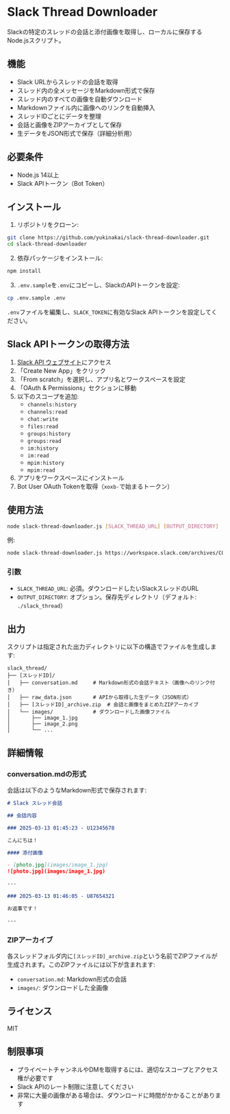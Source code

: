 # Slack Thread Downloader

Slackの特定のスレッドの会話と添付画像を取得し、ローカルに保存するNode.jsスクリプト。

## 機能

- Slack URLからスレッドの会話を取得
- スレッド内の全メッセージをMarkdown形式で保存
- スレッド内のすべての画像を自動ダウンロード
- Markdownファイル内に画像へのリンクを自動挿入
- スレッドIDごとにデータを整理
- 会話と画像をZIPアーカイブとして保存
- 生データをJSON形式で保存（詳細分析用）

## 必要条件

- Node.js 14以上
- Slack APIトークン（Bot Token）

## インストール

1. リポジトリをクローン:

```bash
git clone https://github.com/yukinakai/slack-thread-downloader.git
cd slack-thread-downloader
```

2. 依存パッケージをインストール:

```bash
npm install
```

3. `.env.sample`を`.env`にコピーし、SlackのAPIトークンを設定:

```bash
cp .env.sample .env
```

`.env`ファイルを編集し、`SLACK_TOKEN`に有効なSlack APIトークンを設定してください。

## Slack APIトークンの取得方法

1. [Slack API ウェブサイト](https://api.slack.com/apps)にアクセス
2. 「Create New App」をクリック
3. 「From scratch」を選択し、アプリ名とワークスペースを設定
4. 「OAuth & Permissions」セクションに移動
5. 以下のスコープを追加:
   - `channels:history`
   - `channels:read`
   - `chat:write`
   - `files:read`
   - `groups:history`
   - `groups:read`
   - `im:history`
   - `im:read`
   - `mpim:history`
   - `mpim:read`
6. アプリをワークスペースにインストール
7. Bot User OAuth Tokenを取得（`xoxb-`で始まるトークン）

## 使用方法

```bash
node slack-thread-downloader.js [SLACK_THREAD_URL] [OUTPUT_DIRECTORY]
```

例:

```bash
node slack-thread-downloader.js https://workspace.slack.com/archives/C04PPCC3X70/p1741754154975769 ./slack_thread
```

### 引数

- `SLACK_THREAD_URL`: 必須。ダウンロードしたいSlackスレッドのURL
- `OUTPUT_DIRECTORY`: オプション。保存先ディレクトリ（デフォルト: `./slack_thread`）

## 出力

スクリプトは指定された出力ディレクトリに以下の構造でファイルを生成します:

```
slack_thread/
├── [スレッドID]/
│   ├── conversation.md     # Markdown形式の会話テキスト（画像へのリンク付き）
│   ├── raw_data.json       # APIから取得した生データ（JSON形式）
│   ├── [スレッドID]_archive.zip  # 会話と画像をまとめたZIPアーカイブ
│   └── images/             # ダウンロードした画像ファイル
│       ├── image_1.jpg
│       ├── image_2.png
│       └── ...
```

## 詳細情報

### conversation.mdの形式

会話は以下のようなMarkdown形式で保存されます:

```markdown
# Slack スレッド会話

## 会話内容

### 2025-03-13 01:45:23 - U12345678

こんにちは！

#### 添付画像

- [photo.jpg](images/image_1.jpg)
![photo.jpg](images/image_1.jpg)

---

### 2025-03-13 01:46:05 - U87654321

お返事です！

---
```

### ZIPアーカイブ

各スレッドフォルダ内に`[スレッドID]_archive.zip`という名前でZIPファイルが生成されます。このZIPファイルには以下が含まれます:

- `conversation.md`: Markdown形式の会話
- `images/`: ダウンロードした全画像

## ライセンス

MIT

## 制限事項

- プライベートチャンネルやDMを取得するには、適切なスコープとアクセス権が必要です
- Slack APIのレート制限に注意してください
- 非常に大量の画像がある場合は、ダウンロードに時間がかかることがあります